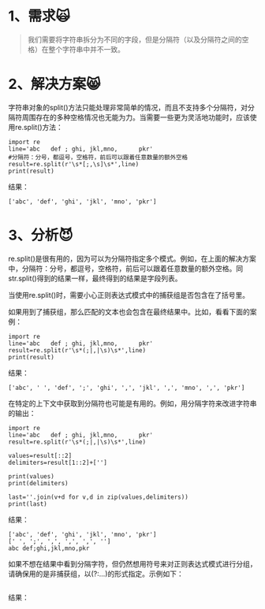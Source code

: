 # 1、需求🙀

> 我们需要将字符串拆分为不同的字段，但是分隔符（以及分隔符之间的空格）在整个字符串中并不一致。

# 2、解决方案😸

字符串对象的split\(\)方法只能处理非常简单的情况，而且不支持多个分隔符，对分隔符周围存在的多种空格情况也无能为力。当需要一些更为灵活地功能时，应该使用re.split\(\)方法：

```
import re
line='abc   def ; ghi, jkl,mno,      pkr'
#分隔符：分号，都逗号，空格符，前后可以跟着任意数量的额外空格
result=re.split(r'\s*[;,\s]\s*',line)
print(result)
```

结果：

```
['abc', 'def', 'ghi', 'jkl', 'mno', 'pkr']
```

# 3、分析😈

re.split\(\)是很有用的，因为可以为分隔符指定多个模式。例如，在上面的解决方案中，分隔符：分号，都逗号，空格符，前后可以跟着任意数量的额外空格。同str.split\(\)得到的结果一样，最终得到的结果是字段列表。

当使用re.split\(\)时，需要小心正则表达式模式中的捕获组是否包含在了括号里。

如果用到了捕获组，那么匹配的文本也会包含在最终结果中。比如，看看下面的案例：

```
import re
line='abc   def ; ghi, jkl,mno,      pkr'
result=re.split(r'\s*(;|,|\s)\s*',line)
print(result)
```

结果：

```
['abc', ' ', 'def', ';', 'ghi', ',', 'jkl', ',', 'mno', ',', 'pkr']
```

在特定的上下文中获取到分隔符也可能是有用的。例如，用分隔字符来改进字符串的输出：

```
import re
line='abc   def ; ghi, jkl,mno,      pkr'
result=re.split(r'\s*(;|,|\s)\s*',line)

values=result[::2]
delimiters=result[1::2]+['']

print(values)
print(delimiters)

last=''.join(v+d for v,d in zip(values,delimiters))
print(last)
```

结果：

```
['abc', 'def', 'ghi', 'jkl', 'mno', 'pkr']
[' ', ';', ',', ',', ',', '']
abc def;ghi,jkl,mno,pkr
```

如果不想在结果中看到分隔字符，但仍然想用符号来对正则表达式模式进行分组，请确保用的是非捕获组，以\(?:...\)的形式指定。示例如下：

```

```

结果：

```

```

